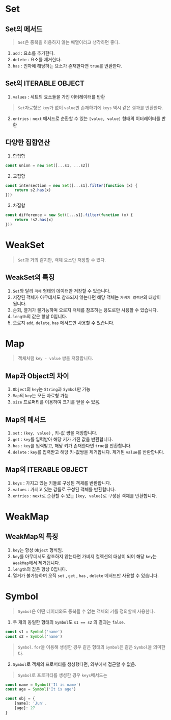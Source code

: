 # Set
## Set의 메서드
>`Set`은 중복을 허용하지 않는 배열이라고 생각하면 좋다.
1. `add` : 요소를 추가한다.
2. `delete` : 요소를 제거한다.
3. `has` : 인자에 해당하는 요소가 존재한다면 `true`를 반환한다.

## Set의 ITERABLE OBJECT
1. `values` : 세트의 요소들을 가진 이터레이터를 반환
> `Set`자료형은 `key`가 없이 `value`만 존재하기에 `keys` 역시 같은 결과를 반환한다.
2. `entries` : `next` 메서드로 순환할 수 있는 `[value, value]` 형태의 이터레이터를 반환

## 다양한 집합연산
1. 합집합
```javascript
const union = new Set([...s1, ...s2])
```
2. 교집합
```javascript
const intersection = new Set([...s1].filter(function (x) {
	return s2.has(x)
}))
```
3. 차집합
```javascript
const difference = new Set([...s1].filter(function (x) {
	return !s2.has(x)
}))
```

# WeakSet
>`Set`과 거의 같지만, 객체 요소만 저장할 수 있다.
## WeakSet의 특징
1. `Set`와 달리 `객체` 형태의 데이터만 저장할 수 있습니다.
2. 저장된 객체가 아무데서도 참조되지 않는다면 해당 객체는 `가비지 컬렉션`의 대상이 됩니다.
3. 순회, 열거가 불가능하며 오로지 객체를 참조하는 용도로만 사용할 수 있습니다.
4. `length`의 값은 항상 0입니다.
5. 오로지 `add`, `delete`, `has` 메서드만 사용할 수 있습니다.

# Map
> 객체처럼 `key - value` 쌍을 저장합니다.
## Map과 Object의 차이
1. `Object`의 `key`는 `String`과 `Symbol`만 가능
2. `Map`의 `key`는 모든 자료형 가능
3. `size` 프로퍼티를 이용하여 크기를 얻을 수 있음.

## Map의 메서드
1. `set` : `(key, value)` , 키-값 쌍을 저장합니다.
2. `get` : `key`를 입력받아 해당 키가 가진 값을 반환합니다.
3. `has` : `key`를 입력받고, 해당 키가 존재한다면 `true`를 반환합니다.
4. `delete` : `key`를 입력받고 해당 키-값쌍을 제거합니다. 제거된 `value`를 반환합니다.

## Map의 ITERABLE OBJECT
1. `keys` : 가지고 있는 키들로 구성된 객체를 반환합니다.
2. `values` : 가지고 있는 값들로 구성된 객체를 반환합니다.
3. `entries` : `next`로 순환할 수 있는 `[key, value]`로 구성된 객체를 반환합니다.

# WeakMap
## WeakMap의 특징
1. `key`는 항상 `Object` 형식임.
2. `key`를 아무데서도 참조하지 않는다면 가비지 컬렉션의 대상이 되어 해당 `key`는 `WeakMap`에서 제거됩니다.
3. `length`의 값은 항상 0입니다.
4. 열거가 불가능하며 오직 `set` , `get` , `has` , `delete` 메서드만 사용할 수 있습니다.

# Symbol
> `Symbol`은 어떤 데이터와도 중복될 수 없는 객체의 키를 정의할때 사용한다.
1. 두 개의 동일한 형태의 `Symbol`도 `s1 == s2` 의 결과는 `false`.
```javascript
const s1 = Symbol('name')
const s2 = Symbol('name')
```
> `Symbol.for`을 이용해 생성한 경우 같은 형태의 `Symbol`은 같은 `Symbol`을 의미한다.
2. `Symbol`로 객체의 프로퍼티를 생성했다면, 외부에서 접근할 수 없음.
> `Symbol`로 프로퍼티를 생성한 경우 `keys`메서드는 
```javascript
const name = Symbol('It is name')
const age = Symbol('It is age')

const obj = {
	[name]: 'Jun',
	[age]: 27
}
```
